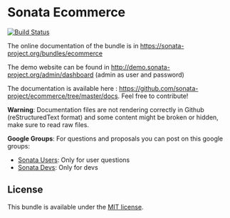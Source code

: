 Sonata Ecommerce
================

[![Build Status](https://secure.travis-ci.org/sonata-project/ecommerce.png?branch=master)](http://travis-ci.org/sonata-project/ecommerce)

The online documentation of the bundle is in https://sonata-project.org/bundles/ecommerce

The demo website can be found in http://demo.sonata-project.org/admin/dashboard (admin as user and password)

The documentation is available here : https://github.com/sonata-project/ecommerce/tree/master/docs. Feel free to contribute!

**Warning**: Documentation files are not rendering correctly in Github (reStructuredText format)
and some content might be broken or hidden, make sure to read raw files.

**Google Groups**: For questions and proposals you can post on this google groups:

* [Sonata Users](https://groups.google.com/group/sonata-users): Only for user questions
* [Sonata Devs](https://groups.google.com/group/sonata-devs): Only for devs


License
-------

This bundle is available under the [MIT license](Resources/meta/LICENSE).
